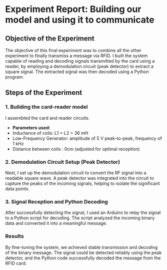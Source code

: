 <h1>Experiment Report: Building our model and using it to communicate</h1>

<h2>Objective of the Experiment</h2>
<p>
    The objective of this final experiment was to combine all the other experiment to finally transmiss a message via RFID. I built the system capable of reading and decoding signals transmitted by the card using a reader, by employing a demodulation circuit (peak detector) to extract a square signal. 
    The extracted signal was then decoded using a Python program.
</p>

<h2>Steps of the Experiment</h2>

<h3>1. Building the card-reader model</h3>
<p>
    I assembled the card and reader circuits. 
</p>

<ul>
    <li><strong>Parameters used:</strong></li>
    <li>Inductance of coils: L1 = L2 = 36 mH</li>
    <li>Low-Frequency Generator: amplitude of 5 V peak-to-peak, frequency of 1 kHz</li>
    <li>Distance between coils : 0cm (adjusted for optimal reception)</li>
</ul>

<h3>2. Demodulation Circuit Setup (Peak Detector)</h3>
<p>
    Next, I set up the demodulation circuit to convert the RF signal into a readable square wave. A peak detector was integrated into the circuit to capture the peaks of the incoming signals, helping to isolate the significant data points.
</p>

<h3>3. Signal Reception and Python Decoding</h3>
<p>
    After successfully detecting the signal, I used an Arduino to relay the signal to a Python script for decoding. The script analyzed the incoming binary data and converted it into a meaningful message.
</p>

<h3>Results</h3>
<p>
    By fine-tuning the system, we achieved stable transmission and decoding of the binary message. The signal could be detected reliably using the peak detector, and the Python code successfully decoded the message from the RFID card.
</p>

